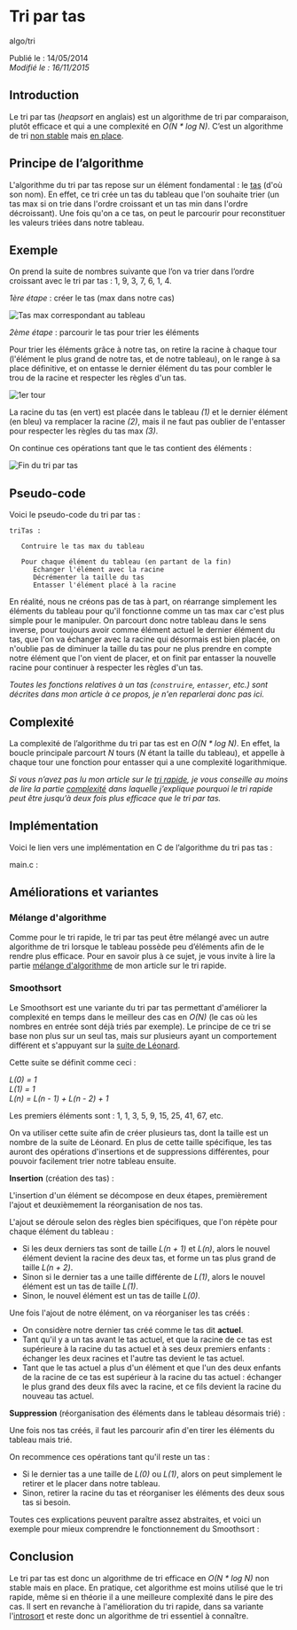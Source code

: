 Tri par tas
===========
algo/tri

Publié le : 14/05/2014  
*Modifié le : 16/11/2015*

## Introduction

Le tri par tas (*heapsort* en anglais) est un algorithme de tri par comparaison, plutôt efficace et qui a une complexité en *O(N \* log N)*. C’est un algorithme de tri [non stable](https://en.wikipedia.org/wiki/Sorting_algorithm#Stability) mais [en place](https://en.wikipedia.org/wiki/In-place_algorithm).

## Principe de l’algorithme

L'algorithme du tri par tas repose sur un élément fondamental : le [tas](/pages/algo/structure/arbre/tas.html) (d'où son nom). En effet, ce tri crée un tas du tableau que l'on souhaite trier (un tas max si on trie dans l'ordre croissant et un tas min dans l'ordre décroissant). Une fois qu'on a ce tas, on peut le parcourir pour reconstituer les valeurs triées dans notre tableau.

## Exemple

On prend la suite de nombres suivante que l’on va trier dans l’ordre croissant avec le tri par tas : 1, 9, 3, 7, 6, 1, 4.

*1ère étape* : créer le tas (max dans notre cas)

![Tas max correspondant au tableau](//static.napnac.ga/img/algo/tri/tri_tas/exemple_tas_max.png)

*2ème étape* : parcourir le tas pour trier les éléments

Pour trier les éléments grâce à notre tas, on retire la racine à chaque tour (l'élément le plus grand de notre tas, et de notre tableau), on le range à sa place définitive, et on entasse le dernier élément du tas pour combler le trou de la racine et respecter les règles d'un tas.

![1er tour](//static.napnac.ga/img/algo/tri/tri_tas/exemple_tour1.png)

La racine du tas (en vert) est placée dans le tableau *(1)* et le dernier élément (en bleu) va remplacer la racine *(2)*, mais il ne faut pas oublier de l'entasser pour respecter les règles du tas max *(3)*.

On continue ces opérations tant que le tas contient des éléments :

![Fin du tri par tas](//static.napnac.ga/img/algo/tri/tri_tas/exemple_tour2.png)

## Pseudo-code

Voici le pseudo-code du tri par tas :

```nohighlight
triTas :

   Contruire le tas max du tableau

   Pour chaque élément du tableau (en partant de la fin)
      Echanger l'élément avec la racine
      Décrémenter la taille du tas
      Entasser l'élément placé à la racine
```

En réalité, nous ne créons pas de tas à part, on réarrange simplement les éléments du tableau pour qu'il fonctionne comme un tas max car c'est plus simple pour le manipuler. On parcourt donc notre tableau dans le sens inverse, pour toujours avoir comme élément actuel le dernier élément du tas, que l'on va échanger avec la racine qui désormais est bien placée, on n'oublie pas de diminuer la taille du tas pour ne plus prendre en compte notre élément que l'on vient de placer, et on finit par entasser la nouvelle racine pour continuer à respecter les règles d'un tas.

*Toutes les fonctions relatives à un tas (`construire`, `entasser`, etc.) sont décrites dans mon article à ce propos, je n'en reparlerai donc pas ici.*

## Complexité

La complexité de l’algorithme du tri par tas est en *O(N \* log N)*. En effet, la boucle principale parcourt *N* tours (*N* étant la taille du tableau), et appelle à chaque tour une fonction pour entasser qui a une complexité logarithmique.

*Si vous n’avez pas lu mon article sur le [tri rapide](/pages/algo/tri/tri_rapide.html), je vous conseille au moins de lire la partie [complexité](/pages/algo/tri/tri_rapide.html#complexité) dans laquelle j’explique pourquoi le tri rapide peut être jusqu’à deux fois plus efficace que le tri par tas.*

## Implémentation

Voici le lien vers une implémentation en C de l’algorithme du tri pas tas :

main.c : 

## Améliorations et variantes

### Mélange d'algorithme

Comme pour le tri rapide, le tri par tas peut être mélangé avec un autre algorithme de tri lorsque le tableau possède peu d’éléments afin de le rendre plus efficace. Pour en savoir plus à ce sujet, je vous invite à lire la partie [mélange d'algorithme](/pages/algo/tri/tri_rapide.html#mélange-dalgorithme) de mon article sur le tri rapide.

### Smoothsort

Le Smoothsort est une variante du tri par tas permettant d'améliorer la complexité en temps dans le meilleur des cas en *O(N)* (le cas où les nombres en entrée sont déjà triés par exemple). Le principe de ce tri se base non plus sur un seul tas, mais sur plusieurs ayant un comportement différent et s'appuyant sur la [suite de Léonard](https://en.wikipedia.org/wiki/Leonardo_number).

Cette suite se définit comme ceci :

*L(0) = 1*  
*L(1) = 1*  
*L(n) = L(n - 1) + L(n - 2) + 1*

Les premiers éléments sont : 1, 1, 3, 5, 9, 15, 25, 41, 67, etc.

On va utiliser cette suite afin de créer plusieurs tas, dont la taille est un nombre de la suite de Léonard. En plus de cette taille spécifique, les tas auront des opérations d'insertions et de suppressions différentes, pour pouvoir facilement trier notre tableau ensuite.

**Insertion** (création des tas) :

L'insertion d'un élément se décompose en deux étapes, premièrement l'ajout et deuxièmement la réorganisation de nos tas.

L'ajout se déroule selon des règles bien spécifiques, que l'on répète pour chaque élément du tableau :

- Si les deux derniers tas sont de taille *L(n + 1)* et *L(n)*, alors le nouvel élément devient la racine des deux tas, et forme un tas plus grand de taille *L(n + 2)*.
- Sinon si le dernier tas a une taille différente de *L(1)*, alors le nouvel élément est un tas de taille *L(1)*.
- Sinon, le nouvel élément est un tas de taille *L(0)*.

Une fois l'ajout de notre élément, on va réorganiser les tas créés :

- On considère notre dernier tas créé comme le tas dit **actuel**.
- Tant qu'il y a un tas avant le tas actuel, et que la racine de ce tas est supérieure à la racine du tas actuel et à ses deux premiers enfants : échanger les deux racines et l'autre tas devient le tas actuel.
- Tant que le tas actuel a plus d'un élément et que l'un des deux enfants de la racine de ce tas est supérieur à la racine du tas actuel : échanger le plus grand des deux fils avec la racine, et ce fils devient la racine du nouveau tas actuel.

**Suppression** (réorganisation des éléments dans le tableau désormais trié) :

Une fois nos tas créés, il faut les parcourir afin d'en tirer les éléments du tableau mais trié.

On recommence ces opérations tant qu'il reste un tas :

- Si le dernier tas a une taille de *L(0)* ou *L(1)*, alors on peut simplement le retirer et le placer dans notre tableau.
- Sinon, retirer la racine du tas et réorganiser les éléments des deux sous tas si besoin.

Toutes ces explications peuvent paraître assez abstraites, et voici un exemple pour mieux comprendre le fonctionnement du Smoothsort :

## Conclusion

Le tri par tas est donc un algorithme de tri efficace en *O(N \* log N)* non stable mais en place. En pratique, cet algorithme est moins utilisé que le tri rapide, même si en théorie il a une meilleure complexité dans le pire des cas. Il sert en revanche à l'amélioration du tri rapide, dans sa variante l'[introsort](/pages/algo/tri/tri_rapide.html#introsort) et reste donc un algorithme de tri essentiel à connaître.
